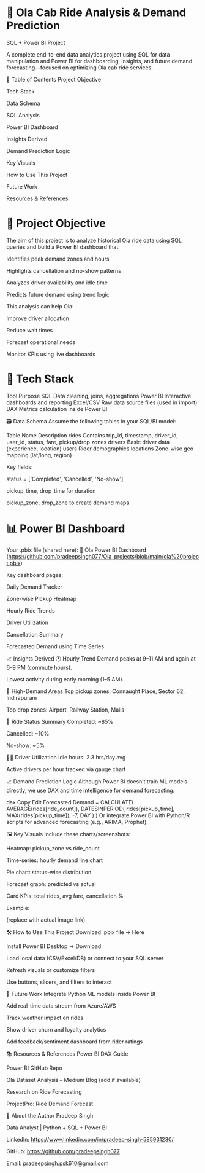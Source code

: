 # 🚕 Ola Cab Ride Analysis & Demand Prediction
SQL + Power BI Project

A complete end-to-end data analytics project using SQL for data manipulation and Power BI for dashboarding, insights, and future demand forecasting—focused on optimizing Ola cab ride services.

🧭 Table of Contents
Project Objective

Tech Stack

Data Schema

SQL Analysis

Power BI Dashboard

Insights Derived

Demand Prediction Logic

Key Visuals

How to Use This Project

Future Work

Resources & References

# 🎯 Project Objective
The aim of this project is to analyze historical Ola ride data using SQL queries and build a Power BI dashboard that:

Identifies peak demand zones and hours

Highlights cancellation and no-show patterns

Analyzes driver availability and idle time

Predicts future demand using trend logic

This analysis can help Ola:

Improve driver allocation

Reduce wait times

Forecast operational needs

Monitor KPIs using live dashboards

# 🧰 Tech Stack
Tool	Purpose
SQL	Data cleaning, joins, aggregations
Power BI	Interactive dashboards and reporting
Excel/CSV	Raw data source files (used in import)
DAX	Metrics calculation inside Power BI

🗃️ Data Schema
Assume the following tables in your SQL/BI model:

Table Name	Description
rides	Contains trip_id, timestamp, driver_id, user_id, status, fare, pickup/drop zones
drivers	Basic driver data (experience, location)
users	Rider demographics
locations	Zone-wise geo mapping (lat/long, region)

Key fields:

status = ['Completed', 'Cancelled', 'No-show']

pickup_time, drop_time for duration

pickup_zone, drop_zone to create demand maps

# 📊 Power BI Dashboard
Your .pbix file (shared here):
🔗 Ola Power BI Dashboard (https://github.com/pradeepsingh077/Ola_projects/blob/main/ola%20project.pbix)

Key dashboard pages:

Daily Demand Tracker

Zone-wise Pickup Heatmap

Hourly Ride Trends

Driver Utilization

Cancellation Summary

Forecasted Demand using Time Series

📈 Insights Derived
🕐 Hourly Trend
Demand peaks at 9–11 AM and again at 6–9 PM (commute hours).

Lowest activity during early morning (1–5 AM).

📍 High-Demand Areas
Top pickup zones: Connaught Place, Sector 62, Indirapuram

Top drop zones: Airport, Railway Station, Malls

🔁 Ride Status Summary
Completed: ~85%

Cancelled: ~10%

No-show: ~5%

👨‍✈️ Driver Utilization
Idle hours: 2.3 hrs/day avg

Active drivers per hour tracked via gauge chart

📈 Demand Prediction Logic
Although Power BI doesn’t train ML models directly, we use DAX and time intelligence for demand forecasting:

dax
Copy
Edit
Forecasted Demand = 
CALCULATE(
  AVERAGE(rides[ride_count]),
  DATESINPERIOD(
    rides[pickup_time],
    MAX(rides[pickup_time]),
    -7,
    DAY
  )
)
Or integrate Power BI with Python/R scripts for advanced forecasting (e.g., ARIMA, Prophet).

🖼️ Key Visuals
Include these charts/screenshots:

Heatmap: pickup_zone vs ride_count

Time-series: hourly demand line chart

Pie chart: status-wise distribution

Forecast graph: predicted vs actual

Card KPIs: total rides, avg fare, cancellation %

Example:

(replace with actual image link)

🛠️ How to Use This Project
Download .pbix file → Here

Install Power BI Desktop → Download

Load local data (CSV/Excel/DB) or connect to your SQL server

Refresh visuals or customize filters

Use buttons, slicers, and filters to interact

🔮 Future Work
Integrate Python ML models inside Power BI

Add real-time data stream from Azure/AWS

Track weather impact on rides

Show driver churn and loyalty analytics

Add feedback/sentiment dashboard from rider ratings

📚 Resources & References
Power BI DAX Guide

Power BI GitHub Repo

Ola Dataset Analysis – Medium Blog (add if available)

Research on Ride Forecasting

ProjectPro: Ride Demand Forecast

👤 About the Author
Pradeep Singh

Data Analyst | Python + SQL + Power BI

LinkedIn: https://www.linkedin.com/in/pradeep-singh-585931230/

GitHub: https://github.com/pradeepsingh077

Email: pradeepsingh.psk610@gmail.com
